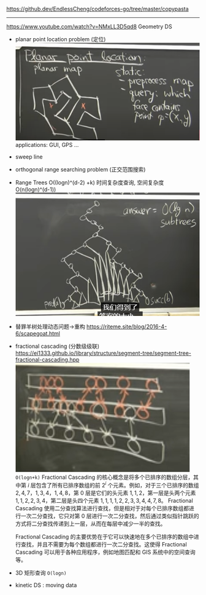 https://github.dev/EndlessCheng/codeforces-go/tree/master/copypasta

---

https://www.youtube.com/watch?v=NMxLL3D5qd8
Geometry DS

- planar point location problem (定位)
  ![1681307000822](image/note/1681307000822.png)
  applications: GUI, GPS ...
- sweep line
- orthogonal range searching problem (正交范围搜索)
- Range Trees O((logn)^(d-2) +k) 时间复杂度查询, 空间复杂度 O(n(logn)^(d-1))
  ![1D RabgeTrees , 叶子存放数据](image/note/1681308089316.png)
- 替罪羊树处理动态问题->重构
  https://riteme.site/blog/2016-4-6/scapegoat.html
- fractional cascading (分数级级联)
  https://ei1333.github.io/library/structure/segment-tree/segment-tree-fractional-cascading.hpp
  ![promoted, 有点像跳表](image/note/1681309649252.png)
  `O(logn+k)`
  Fractional Cascading 的核心概念是将多个已排序的数组分层，其中第 $i$ 层包含了所有已排序数组的前 $2^i$ 个元素。例如，对于三个已排序的数组 ${2,4,7}$，${1,3,4}$，${1,4,8}$，第 0 层是它们的头元素 ${1,1,2}$，第一层是头两个元素 ${1,1,2,2,3,4}$，第二层是头四个元素 ${1,1,1,1,2,2,3,3,4,4,7,8}$。
  Fractional Cascading 使用二分查找算法进行查找，但是相对于对每个已排序数组都进行一次二分查找，它只对第 $0$ 层进行一次二分查找，然后通过类似指针跳跃的方式将二分查找传递到上一层，从而在每层中减少一半的查找。

  Fractional Cascading 的主要优势在于它可以快速地在多个已排序的数组中进行查找，并且不需要为每个数组都进行一次二分查找。这使得 Fractional Cascading 可以用于各种应用程序，例如地图匹配和 GIS 系统中的空间查询等。

- 3D 矩形查询
  `O(logn)`

- kinetic DS : moving data
